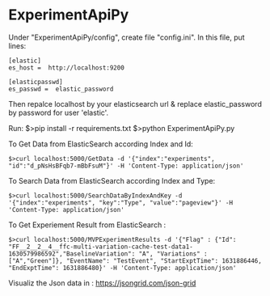 # ExperimentApiPy

Under "ExperimentApiPy/config", create file "config.ini".
In this file, put lines:

    [elastic]
    es_host =  http://localhost:9200

    [elasticpasswd]
    es_passwd =  elastic_password
    
Then repalce localhost by your elasticsearch url  & replace elastic_password by password for user 'elastic'.


Run:
    $>pip install -r requirements.txt
    $>python ExperimentApiPy.py


To Get Data from ElasticSearch according Index and Id:

    $>curl localhost:5000/GetData -d '{"index":"experiments", "id":"d_pNsHsBFqb7-mBbFsuM"}' -H 'Content-Type: application/json'

To Search Data from ElasticSearch according Index and Type:


    $>curl localhost:5000/SearchDataByIndexAndKey -d '{"index":"experiments", "key":"Type", "value":"pageview"}' -H 'Content-Type: application/json'


To Get Experiement Result from ElasticSearch :

    $>curl localhost:5000/MVPExperimentResults -d '{"Flag" : {"Id": "FF__2__2__4__ffc-multi-variation-cache-test-data1-1630579986592","BaselineVariation": "A", "Variations" : ["A","Green"]}, "EventName": "TestEvent", "StartExptTime": 1631886446, "EndExptTime": 1631886480}' -H 'Content-Type: application/json' 

Visualiz the Json data in : https://jsongrid.com/json-grid